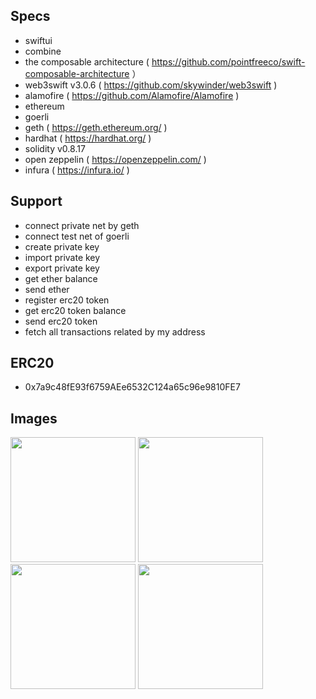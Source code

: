 ## Specs

- swiftui
- combine
- the composable architecture ( https://github.com/pointfreeco/swift-composable-architecture ）
- web3swift v3.0.6 ( https://github.com/skywinder/web3swift )
- alamofire ( https://github.com/Alamofire/Alamofire )
- ethereum
- goerli
- geth ( https://geth.ethereum.org/ )
- hardhat ( https://hardhat.org/ )
- solidity v0.8.17
- open zeppelin ( https://openzeppelin.com/ )
- infura ( https://infura.io/ )

## Support

- connect private net by geth
- connect test net of goerli
- create private key
- import private key
- export private key
- get ether balance
- send ether
- register erc20 token
- get erc20 token balance
- send erc20 token
- fetch all transactions related by my address

## ERC20

- 0x7a9c48fE93f6759AEe6532C124a65c96e9810FE7

## Images

<img width="200" alt="" src="https://user-images.githubusercontent.com/2268288/150321314-d642f950-3a14-45ef-8807-4790eb694ae2.png"> <img width="200" alt="" src="https://user-images.githubusercontent.com/2268288/176241223-b308ee21-8c72-47a2-bfd2-e96deb32c3c7.png"> <img width="200" alt="" src="https://user-images.githubusercontent.com/2268288/176241284-61390201-5632-4592-8000-4cf1d1d3d2ee.png"> <img width="200" alt="" src="https://user-images.githubusercontent.com/2268288/150360344-bf5b9ee0-4eeb-4fa2-8127-2db93a5a6260.png">
